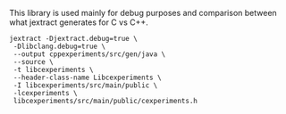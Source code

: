 This library is used mainly for debug purposes and comparison between what jextract generates for C vs C++.

```
jextract -Djextract.debug=true \
 -Dlibclang.debug=true \
 --output cppexperiments/src/gen/java \
 --source \
 -t libcexperiments \
 --header-class-name Libcexperiments \
 -I libcexperiments/src/main/public \
 -lcexperiments \
 libcexperiments/src/main/public/cexperiments.h
```
